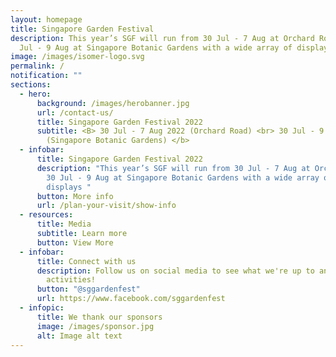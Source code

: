 ```yaml
---
layout: homepage
title: Singapore Garden Festival
description: This year’s SGF will run from 30 Jul - 7 Aug at Orchard Road and 30
  Jul - 9 Aug at Singapore Botanic Gardens with a wide array of displays
image: /images/isomer-logo.svg
permalink: /
notification: ""
sections:
  - hero:
      background: /images/herobanner.jpg
      url: /contact-us/
      title: Singapore Garden Festival 2022
      subtitle: <B> 30 Jul - 7 Aug 2022 (Orchard Road) <br> 30 Jul - 9 Aug 2022
        (Singapore Botanic Gardens) </b>
  - infobar:
      title: Singapore Garden Festival 2022
      description: "This year’s SGF will run from 30 Jul - 7 Aug at Orchard Road and
        30 Jul - 9 Aug at Singapore Botanic Gardens with a wide array of
        displays "
      button: More info
      url: /plan-your-visit/show-info
  - resources:
      title: Media
      subtitle: Learn more
      button: View More
  - infobar:
      title: Connect with us
      description: Follow us on social media to see what we're up to and join in our
        activities!
      button: "@sggardenfest"
      url: https://www.facebook.com/sggardenfest
  - infopic:
      title: We thank our sponsors
      image: /images/sponsor.jpg
      alt: Image alt text
---
```

